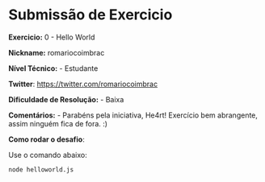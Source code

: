 # Submissão de Exercicio

**Exercicio:** 0 - Hello World

**Nickname:** romariocoimbrac

**Nível Técnico:** - Estudante

**Twitter**: https://twitter.com/romariocoimbrac

**Dificuldade de Resolução:** - Baixa

**Comentários:** - Parabéns pela iniciativa, He4rt! Exercício bem abrangente, assim ninguém fica de fora. :)

**Como rodar o desafio**:

Use o comando abaixo:

```bash
node helloworld.js
```
